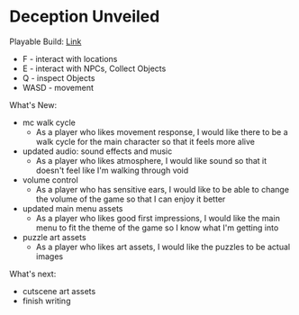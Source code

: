 # Deception Unveiled
 
Playable Build: [Link](https://dahmanp.github.io/Deception-Unveiled/)
- F - interact with  locations
- E - interact with NPCs, Collect Objects
- Q - inspect Objects
- WASD - movement

What's New:
- mc walk cycle
	- As a player who likes movement response, I would like there to be
	  a walk cycle for the main character so that it feels more alive
- updated audio: sound effects and music
	- As a player who likes atmosphere, I would like sound so that it
	  doesn't feel like I'm walking through void
- volume control
	- As a player who has sensitive ears, I would like to be able to
	  change the volume of the game so that I can enjoy it better
- updated main menu assets
	- As a player who likes good first impressions, I would like the
	  main menu to fit the theme of the game so I know what I'm getting
	  into
 - puzzle art assets
	- As a player who likes art assets, I would like the puzzles to be
	  actual images 

What's next:
- cutscene art assets
- finish writing
